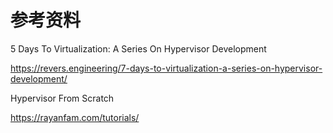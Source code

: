 # 参考资料

5 Days To Virtualization: A Series On Hypervisor Development

https://revers.engineering/7-days-to-virtualization-a-series-on-hypervisor-development/


Hypervisor From Scratch

https://rayanfam.com/tutorials/